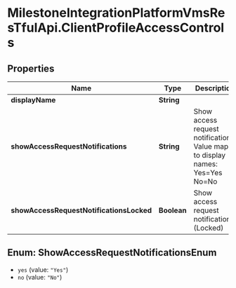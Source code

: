 # MilestoneIntegrationPlatformVmsResTfulApi.ClientProfileAccessControls

## Properties
Name | Type | Description | Notes
------------ | ------------- | ------------- | -------------
**displayName** | **String** |  | [optional] 
**showAccessRequestNotifications** | **String** | Show access request notifications. Value map to display names:  Yes&#x3D;Yes   No&#x3D;No    | [optional] 
**showAccessRequestNotificationsLocked** | **Boolean** | Show access request notifications (Locked) | [optional] 

<a name="ShowAccessRequestNotificationsEnum"></a>
## Enum: ShowAccessRequestNotificationsEnum

* `yes` (value: `"Yes"`)
* `no` (value: `"No"`)

